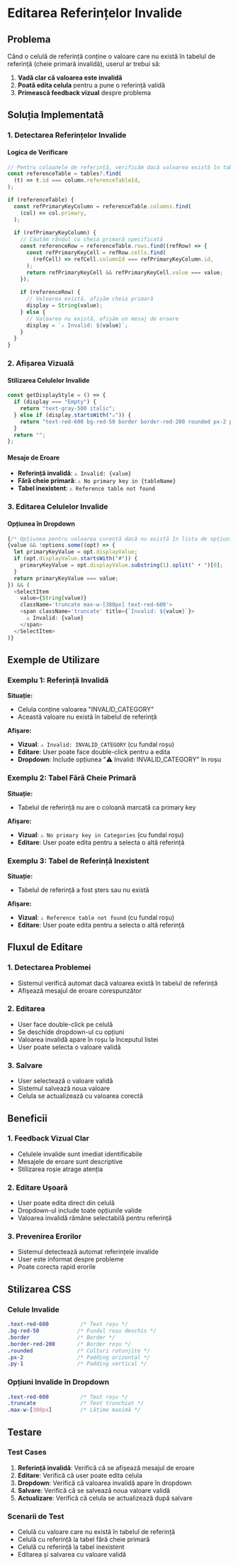 # Editarea Referințelor Invalide

## Problema

Când o celulă de referință conține o valoare care nu există în tabelul de referință (cheie primară invalidă), userul ar trebui să:
1. **Vadă clar că valoarea este invalidă**
2. **Poată edita celula** pentru a pune o referință validă
3. **Primească feedback vizual** despre problema

## Soluția Implementată

### 1. Detectarea Referințelor Invalide

#### Logica de Verificare
```typescript
// Pentru coloanele de referință, verificăm dacă valoarea există în tabelul de referință
const referenceTable = tables?.find(
  (t) => t.id === column.referenceTableId,
);

if (referenceTable) {
  const refPrimaryKeyColumn = referenceTable.columns.find(
    (col) => col.primary,
  );
  
  if (refPrimaryKeyColumn) {
    // Căutăm rândul cu cheia primară specificată
    const referenceRow = referenceTable.rows.find((refRow) => {
      const refPrimaryKeyCell = refRow.cells.find(
        (refCell) => refCell.columnId === refPrimaryKeyColumn.id,
      );
      return refPrimaryKeyCell && refPrimaryKeyCell.value === value;
    });
    
    if (referenceRow) {
      // Valoarea există, afișăm cheia primară
      display = String(value);
    } else {
      // Valoarea nu există, afișăm un mesaj de eroare
      display = `⚠️ Invalid: ${value}`;
    }
  }
}
```

### 2. Afișarea Vizuală

#### Stilizarea Celulelor Invalide
```typescript
const getDisplayStyle = () => {
  if (display === "Empty") {
    return "text-gray-500 italic";
  } else if (display.startsWith("⚠️")) {
    return "text-red-600 bg-red-50 border border-red-200 rounded px-2 py-1";
  }
  return "";
};
```

#### Mesaje de Eroare
- **Referință invalidă**: `⚠️ Invalid: {value}`
- **Fără cheie primară**: `⚠️ No primary key in {tableName}`
- **Tabel inexistent**: `⚠️ Reference table not found`

### 3. Editarea Celulelor Invalide

#### Opțiunea în Dropdown
```typescript
{/* Opțiunea pentru valoarea curentă dacă nu există în lista de opțiuni */}
{value && !options.some((opt) => {
  let primaryKeyValue = opt.displayValue;
  if (opt.displayValue.startsWith("#")) {
    primaryKeyValue = opt.displayValue.substring(1).split(" • ")[0];
  }
  return primaryKeyValue === value;
}) && (
  <SelectItem
    value={String(value)}
    className='truncate max-w-[380px] text-red-600'>
    <span className='truncate' title={`Invalid: ${value}`}>
      ⚠️ Invalid: {value}
    </span>
  </SelectItem>
)}
```

## Exemple de Utilizare

### Exemplu 1: Referință Invalidă

**Situație:**
- Celula conține valoarea "INVALID_CATEGORY"
- Această valoare nu există în tabelul de referință

**Afișare:**
- **Vizual**: `⚠️ Invalid: INVALID_CATEGORY` (cu fundal roșu)
- **Editare**: User poate face double-click pentru a edita
- **Dropdown**: Include opțiunea "⚠️ Invalid: INVALID_CATEGORY" în roșu

### Exemplu 2: Tabel Fără Cheie Primară

**Situație:**
- Tabelul de referință nu are o coloană marcată ca primary key

**Afișare:**
- **Vizual**: `⚠️ No primary key in Categories` (cu fundal roșu)
- **Editare**: User poate edita pentru a selecta o altă referință

### Exemplu 3: Tabel de Referință Inexistent

**Situație:**
- Tabelul de referință a fost șters sau nu există

**Afișare:**
- **Vizual**: `⚠️ Reference table not found` (cu fundal roșu)
- **Editare**: User poate edita pentru a selecta o altă referință

## Fluxul de Editare

### 1. Detectarea Problemei
- Sistemul verifică automat dacă valoarea există în tabelul de referință
- Afișează mesajul de eroare corespunzător

### 2. Editarea
- User face double-click pe celulă
- Se deschide dropdown-ul cu opțiuni
- Valoarea invalidă apare în roșu la începutul listei
- User poate selecta o valoare validă

### 3. Salvare
- User selectează o valoare validă
- Sistemul salvează noua valoare
- Celula se actualizează cu valoarea corectă

## Beneficii

### 1. Feedback Vizual Clar
- Celulele invalide sunt imediat identificabile
- Mesajele de eroare sunt descriptive
- Stilizarea roșie atrage atenția

### 2. Editare Ușoară
- User poate edita direct din celulă
- Dropdown-ul include toate opțiunile valide
- Valoarea invalidă rămâne selectabilă pentru referință

### 3. Prevenirea Erorilor
- Sistemul detectează automat referințele invalide
- User este informat despre probleme
- Poate corecta rapid erorile

## Stilizarea CSS

### Celule Invalide
```css
.text-red-600          /* Text roșu */
.bg-red-50            /* Fundal roșu deschis */
.border               /* Border */
.border-red-200       /* Border roșu */
.rounded              /* Colțuri rotunjite */
.px-2                 /* Padding orizontal */
.py-1                 /* Padding vertical */
```

### Opțiuni Invalide în Dropdown
```css
.text-red-600          /* Text roșu */
.truncate              /* Text trunchiat */
.max-w-[380px]         /* Lățime maximă */
```

## Testare

### Test Cases
1. **Referință invalidă**: Verifică că se afișează mesajul de eroare
2. **Editare**: Verifică că user poate edita celula
3. **Dropdown**: Verifică că valoarea invalidă apare în dropdown
4. **Salvare**: Verifică că se salvează noua valoare validă
5. **Actualizare**: Verifică că celula se actualizează după salvare

### Scenarii de Test
- Celulă cu valoare care nu există în tabelul de referință
- Celulă cu referință la tabel fără cheie primară
- Celulă cu referință la tabel inexistent
- Editarea și salvarea cu valoare validă 